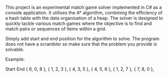 This project is an experimental match game solver implemented in C# as a console application. It utilises the A* algorithm, combining the efficiency of a hash table with the data organisation of a heap. The solver is designed to quickly tackle various match games where the objective is to find and match pairs or sequences of items within a grid.

Simply add start and end position for the algorithm to solve.
The program does not have a scrambler so make sure that the problem you provide is solvable.

Example:

Start              End
{ 6, 0, 8 },      { 1, 2, 3 },
{ 4, 3, 5 },      { 4, 5, 6 },
{ 1, 2, 7 },      { 7, 8, 0 },
